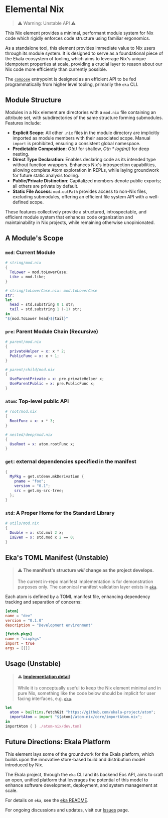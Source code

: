 # Elemental Nix

> ⚠️ Warning: Unstable API ⚠️

This Nix element provides a minimal, performant module system for Nix code which rigidly enforces code structure using familiar ergonomics.

As a standalone tool, this element provides immediate value to Nix users through its module system. It is designed to serve as a foundational piece of the Ekala ecosystem of tooling, which aims to leverage Nix's unique idempotent properties at scale, providing a crucial layer to reason about our Nix code more efficiently than currently possible.

The [`compose`](./core/compose.nix) entrypoint is designed as an efficient API to be fed programmatically from higher level tooling, primarily the `eka` CLI.

## Module Structure

Modules in a Nix element are directories with a `mod.nix` file containing an attribute set, with subdirectories of the same structure forming submodules. Features include:

- **Explicit Scope**: All other `.nix` files in the module directory are implicitly imported as module members with their associated scope. Manual `import` is prohibited, ensuring a consistent global namespace.
- **Predictable Composition**: _O(n)_ for shallow, _O(n \* log(m))_ for deep nesting.
- **Direct Type Declaration**: Enables declaring code as its intended type without function wrappers. Enhances Nix's introspection capabilities, allowing complete Atom exploration in REPLs, while laying groundwork for future static analysis tooling.
- **Public/Private Distinction**: Capitalized members denote public exports; all others are private by default.
- **Static File Access**: `mod.outPath` provides access to non-Nix files, excluding submodules, offering an efficient file system API with a well-defined scope.

These features collectively provide a structured, introspectable, and efficient module system that enhances code organization and maintainability in Nix projects, while remaining otherwise unopinionated.

## A Module's Scope

### `mod`: Current Module

```nix
# string/mod.nix
{
  ToLower = mod.toLowerCase;
  Like = mod.like;
}

# string/toLowerCase.nix: mod.toLowerCase
str:
let
  head = std.substring 0 1 str;
  tail = std.substring 1 (-1) str;
in
"${mod.ToLower head}${tail}"
```

### `pre`: Parent Module Chain (Recursive)

```nix
# parent/mod.nix
{
  privateHelper = x: x * 2;
  PublicFunc = x: x + 1;
}

# parent/child/mod.nix
{
  UseParentPrivate = x: pre.privateHelper x;
  UseParentPublic = x: pre.PublicFunc x;
}
```

### `atom`: Top-level public API

```nix
# root/mod.nix
{
  RootFunc = x: x * 3;
}

# nested/deep/mod.nix
{
  UseRoot = x: atom.rootFunc x;
}
```

### `get`: external dependencies specified in the manifest

```nix
{
  MyPkg = get.stdenv.mkDerivation {
    pname = "foo";
    version = "0.1";
    src = get.my-src-tree;
  };
}
```

### `std`: A Proper Home for the Standard Library

```nix
# utils/mod.nix
{
  Double = x: std.mul 2 x;
  IsEven = x: std.mod x 2 == 0;
}
```

## Eka's TOML Manifest (Unstable)

> #### ⚠️ The manifest's structure _will_ change as the project develops.
>
> The current in-repo manifest implementation is for demonstration purposes only.
> The canonical manifest validation layer exists in [`eka`](https://github.com/ekala-project/eka).

Each atom is defined by a TOML manifest file, enhancing dependency tracking and separation of concerns:

```toml
[atom]
name = "dev"
version = "0.1.0"
description = "Development environment"

[fetch.pkgs]
name = "nixpkgs"
import = true
args = [{}]
```

## Usage (Unstable)

> #### ⚠️ [Implementation detail](./atom-nix/atom/importAtom.nix)
>
> While it is conceptually useful to keep the Nix element minimal and in pure Nix, something like the code
> below should be implicit for user facing interfaces, e.g. [`eka`](https://github.com/ekala-project/eka).

```nix
let
  atom = builtins.fetchGit "https://github.com/ekala-project/atom";
  importAtom = import "${atom}/atom-nix/core/importAtom.nix";
in
importAtom { } ./atom-nix/dev.toml
```

## Future Directions: Ekala Platform

This element lays some of the groundwork for the Ekala platform, which builds upon the innovative store-based build and distribution model introduced by Nix.

The Ekala project, through the `eka` CLI and its backend Eos API, aims to craft an open, unified platform that leverages the potential of this model to enhance software development, deployment, and system management at scale.

For details on `eka`, see the [eka README](https://github.com/ekala-project/eka/blob/master/README.md).

For ongoing discussions and updates, visit our [Issues](https://github.com/ekala-project/atom/issues) page.
